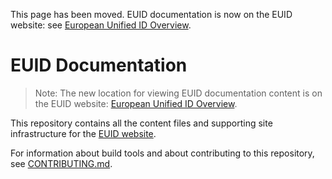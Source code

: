 This page has been moved. EUID documentation is now on the EUID website: see [European Unified ID Overview](https://euid.eu/docs/intro).



# EUID Documentation

>Note: The new location for viewing EUID documentation content is on the EUID website: [European Unified ID Overview](https://euid.eu/docs/intro).

This repository contains all the content files and supporting site infrastructure for the [EUID website](https://euid.eu).

For information about build tools and about contributing to this repository, see [CONTRIBUTING.md](CONTRIBUTING.md).